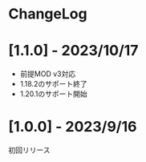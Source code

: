 # ChangeLog

# [1.1.0] - 2023/10/17

- 前提MOD v3対応
- 1.18.2のサポート終了
- 1.20.1のサポート開始

# [1.0.0] - 2023/9/16

初回リリース
